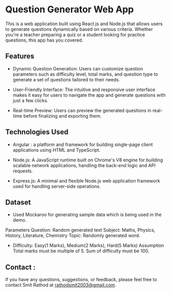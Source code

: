 # Question Generator Web App

This is a web application built using React.js and Node.js that allows users to generate questions dynamically based on various criteria. Whether you're a teacher preparing a quiz or a student looking for practice questions, this app has you covered.

## Features

* Dynamic Question Generation: Users can customize question parameters such as difficulty level, total marks, and question type to generate a set of questions tailored to their needs.

* User-Friendly Interface: The intuitive and responsive user interface makes it easy for users to navigate the app and generate questions with just a few clicks.

* Real-time Preview: Users can preview the generated questions in real-time before finalizing and exporting them. 

## Technologies Used

* Angular : a platform and framework for building single-page client applications using HTML and TypeScript.

* Node.js: A JavaScript runtime built on Chrome's V8 engine for building scalable network applications, handling the back-end logic and API requests.

* Express.js: A minimal and flexible Node.js web application framework used for handling server-side operations.

## Dataset
* Used Mockaroo for generating sample data which is being used in the demo.

 Parameters
  Question: Random generated text
 Subject: Maths, Physics, History, Literature, Chemistry
 Topic: Randomly generated word.
* Difficulty: Easy(1 Marks), Medium(2 Marks), Hard(5 Marks)
  Assumption
  Total marks must be multiple of 5.
  Sum of difficulty must be 100.

## Contact :
If you have any questions, suggestions, or feedback, please feel free to contact Smit Rathod at rathodsmit2003@gmail.com.
